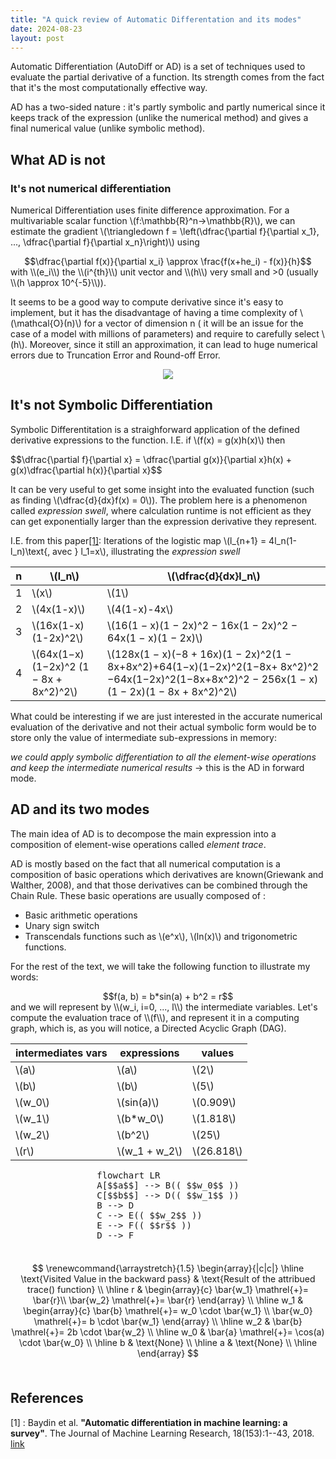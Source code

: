 ```yaml
---
title: "A quick review of Automatic Differentation and its modes"
date: 2024-08-23
layout: post
---
```

Automatic Differentiation (AutoDiff or AD) is a set of techniques used to evaluate the partial derivative of a function. Its strength comes from the fact that it's the most computationally effective way.

AD has a two-sided nature : it's partly symbolic and partly numerical since it keeps track of the expression (unlike the numerical method) and gives a final numerical value (unlike symbolic method).

## What AD is not 
### It's not numerical differentiation
Numerical Differentiation uses finite difference approximation.
For a multivariable scalar function \\(f:\mathbb{R}^n->\mathbb{R}\\), we can estimate the gradient \\(\triangledown f = \left(\dfrac{\partial f}{\partial x_1}, ..., \dfrac{\partial f}{\partial x_n}\right)\\) using 
<div style="display: flex; justify-content: center;">$$\dfrac{\partial f(x)}{\partial x_i} \approx \frac{f(x+he_i) - f(x)}{h}$$</div>
with \\(e_i\\) the \\(i^{th}\\) unit vector and \\(h\\) very small and >0 (usually \\(h \approx 10^{-5}\\)).

It seems to be a good way to compute derivative since it's easy to implement, but it has the disadvantage of having a time complexity of \\(\mathcal{O}(n)\\) for a vector of dimension n ( it will be an issue for the case of a model with millions of parameters) and require to carefully select \\(h\\).
Moreover, since it still an approximation, it can lead to huge numerical errors due to Truncation Error and Round-off Error.

<div style="text-align:center">
  <img src="https://github.com/user-attachments/assets/a7f64f86-b0a0-4598-b26f-d6068121b327" />
</div>


## It's not Symbolic Differentiation
Symbolic Differentitation is a straighforward application of the defined derivative expressions to the function. I.E. if \\(f(x) = g(x)h(x)\\) then 
<div style="display:flex; justify-content:center">$$\dfrac{\partial f}{\partial x} = \dfrac{\partial g(x)}{\partial x}h(x) + g(x)\dfrac{\partial h(x)}{\partial x}$$</div>

It can be very useful to get some insight into the evaluated function (such as finding \\(\dfrac{d}{dx}f(x) = 0\\)). The problem here is a phenomenon called *expression swell*, where calculation runtime is not efficient as they can get exponentially larger than the expression derivative they represent.

I.E. from this paper[[1]](#1):
Iterations of the logistic map \\(l_{n+1} = 4l_n(1-l_n)\text{, avec } l_1=x\\), illustrating the *expression swell*

| n   | \\(l_n\\)              | \\(\dfrac{d}{dx}l_n\\)                                       |
| --- | ------------------ | -------------------------------------------------------- |
| 1   | \\(x\\)                  | \\(1\\)                                                        |
| 2   | \\(4x(1-x)\\)          | \\(4(1-x)-4x\\)                                              |
| 3   | \\(16x(1-x)(1-2x)^2\\) | \\(16(1 − x)(1 − 2x)^2 − 16x(1 − 2x)^2 − 64x(1 − x)(1 − 2x)\\) |
| 4   | \\(64x(1−x)(1−2x)^2 (1 − 8x + 8x^2)^2\\) | \\(128x(1 − x)(−8 + 16x)(1 − 2x)^2(1 − 8x+8x^2)+64(1−x)(1−2x)^2(1−8x+ 8x^2)^2 −64x(1−2x)^2(1−8x+8x^2)^2 − 256x(1 − x)(1 − 2x)(1 − 8x + 8x^2)^2\\)  |



What could be interesting if we are just interested in the accurate numerical evaluation of the derivative and not their actual symbolic form would be to store only the value of intermediate sub-expressions in memory: 

*we could apply symbolic differentiation to all the element-wise operations and keep the intermediate numerical results* -> this is the AD in forward mode.

## AD and its two modes

The main idea of AD is to decompose the main expression into a composition of element-wise operations called *element trace*.

AD is mostly based on the fact that all numerical computation is a composition of basic operations which derivatives are known(Griewank and Walther, 2008), and that those derivatives can be combined through the Chain Rule.
These basic operations are usually composed of :
- Basic arithmetic operations
- Unary sign switch
- Transcendals functions such as \\(e^x\\), \\(ln(x)\\) and trigonometric functions.

For the rest of the text, we will take the following function to illustrate my words: 
<div style="display: flex; justify-content:center;">$$f(a, b) = b*sin(a) + b^2 = r$$</div>  and we will represent by \\(w_i, i=0, ..., l\\) the intermediate variables.  Let's compute the evaluation trace of \\(f\\), and represent it in a computing graph, which is, as you will notice, a Directed Acyclic Graph (DAG).

| intermediates vars | expressions | values   |
| ------------------ | ----------- | -------- |
| \\(a\\)               | \\(a\\)         | \\(2\\)      |
| \\(b\\)                | \\(b\\)         | \\(5\\)      |
| \\(w_0\\)              | \\(sin(a)\\)    | \\(0.909\\)  |
| \\(w_1\\)              | \\(b*w_0\\)     | \\(1.818\\)  |
| \\(w_2\\)              | \\(b^2\\)       | \\(25\\)     |
| \\(r\\)                | \\(w_1 + w_2\\) | \\(26.818\\) |

<pre class="mermaid" style="display:flex; justify-content:center">
flowchart LR
A[$$a$$] --> B(( $$w_0$$ ))
C[$$b$$] --> D(( $$w_1$$ ))
B --> D
C --> E(( $$w_2$$ ))
E --> F(( $$r$$ ))
D --> F
</pre>


<div style="display:flex; justify-content:center;">

$$
\renewcommand{\arraystretch}{1.5}
\begin{array}{|c|c|} 
\hline 
\text{Visited Value in the backward pass} & \text{Result of the attribued trace() function} \\ \hline
r & \begin{array}{c} \bar{w_1} \mathrel{+}= \bar{r}\\ \bar{w_2} \mathrel{+}= \bar{r} \end{array} \\ \hline 
w_1 & \begin{array}{c} \bar{b} \mathrel{+}= w_0 \cdot \bar{w_1} \\ \bar{w_0} \mathrel{+}= b \cdot \bar{w_1} \end{array} \\ \hline 
w_2 & \bar{b} \mathrel{+}= 2b \cdot \bar{w_2} \\ \hline 
w_0 & \bar{a} \mathrel{+}= \cos(a) \cdot \bar{w_0} \\ \hline 
b & \text{None} \\ \hline 
a & \text{None} \\ \hline 
\end{array}
$$

</div>

## References
<a id="1">[1]</a> : Baydin et al. __"Automatic differentiation in machine learning: a survey"__. The Journal of Machine Learning Research, 18(153):1--43, 2018. [link](https://arxiv.org/abs/1502.05767)
